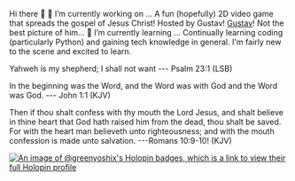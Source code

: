 Hi there 👋
🔭 I’m currently working on ...   A fun (hopefully) 2D video game that spreads the gospel of Jesus Christ! Hosted by Gustav!
[Gustav](https://github.com/GreenYoshiX/GreenYoshiX/assets/148284948/58218b51-5e7f-47ce-9670-71dde215bf19)!   Not the best picture of him...
🌱 I’m currently learning ...     Continually learning coding (particularly Python) and gaining tech knowledge in general. I'm fairly new to the scene and excited to learn.

Yahweh is my shepherd; I shall not want --- Psalm 23:1 (LSB)

In the beginning was the Word, and the Word was with God and the Word was God. --- John 1:1 (KJV)

Then if thou shalt confess with thy mouth the Lord Jesus, and shalt believe in thine heart that God hath raised him from the dead, thou shalt be saved. For with the heart man believeth unto righteousness; and with the mouth confession is made unto salvation. ---Romans 10:9-10! (KJV)

[![An image of @greenyoshix's Holopin badges, which is a link to view their full Holopin profile](https://holopin.me/greenyoshix)](https://holopin.io/@greenyoshix)
